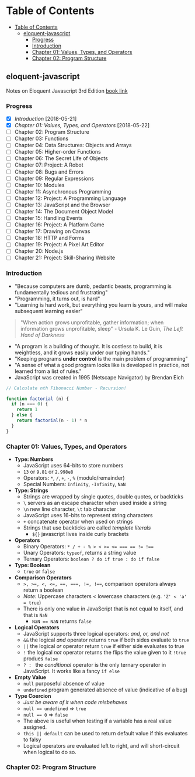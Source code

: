 # Table of Contents

<!-- TOC -->

- [Table of Contents](#table-of-contents)
  - [eloquent-javascript](#eloquent-javascript)
    - [Progress](#progress)
    - [Introduction](#introduction)
    - [Chapter 01: Values, Types, and Operators](#chapter-01-values-types-and-operators)
    - [Chapter 02: Program Structure](#chapter-02-program-structure)

<!-- /TOC -->

## eloquent-javascript

Notes on Eloquent Javascript 3rd Edition [book link](http://eloquentjavascript.net/)

### Progress

- [X] *Introduction* [2018-05-21]
- [X] *Chapter 01: Values, Types, and Operators* [2018-05-22]
- [ ] Chapter 02: Program Structure
- [ ] Chapter 03: Functions
- [ ] Chapter 04: Data Structures: Objects and Arrays
- [ ] Chapter 05: Higher-order Functions
- [ ] Chapter 06: The Secret Life of Objects
- [ ] Chapter 07: Project: A Robot
- [ ] Chapter 08: Bugs and Errors
- [ ] Chapter 09: Regular Expressions
- [ ] Chapter 10: Modules
- [ ] Chapter 11: Asynchronous Programming
- [ ] Chapter 12: Project: A Programming Language
- [ ] Chapter 13: JavaScript and the Browser
- [ ] Chapter 14: The Document Object Model
- [ ] Chapter 15: Handling Events
- [ ] Chapter 16: Project: A Platform Game
- [ ] Chapter 17: Drawing on Canvas
- [ ] Chapter 18: HTTP and Forms
- [ ] Chapter 19: Project: A Pixel Art Editor
- [ ] Chapter 20: Node.js
- [ ] Chapter 21: Project: Skill-Sharing Website

### Introduction

- "Because computers are dumb, pedantic beasts, programming is fundamentally tedious and frustrating"
- "Programming, it turns out, is hard"
- "Learning is hard work, but everything you learn is yours, and will make subsequent learning easier"
> "When action grows unprofitable, gather information; when information grows unprofitable, sleep" - Ursula K. Le Guin, _The Left Hand of Darkness_
- "A program is a building of thought. It is costless to build, it is weightless, and it grows easily under our typing hands."
- "Keeping programs **under control** is the main problem of programming"
- "A sense of what a good program looks like is developed in practice, not learned from a list of rules."
- JavaScript was created in 1995 (Netscape Navigator) by Brendan Eich

```javascript
// Calculate nth Fibonacci Number - Recursion!

function factorial (n) {
  if (n === 0) {
    return 1
  } else {
    return factorial(n - 1) * n
  }
}
```

### Chapter 01: Values, Types, and Operators

- **Type: Numbers**
  - JavaScript uses 64-bits to store numbers
  - `13` or `9.81` or `2.998e8`
  - Operators: `*`, `/`, `+`, `-`, `%` (modulo/remainder)
  - Special Numbers:  `Infinity`, `-Infinity`, `NaN`
- **Type: Strings**
  - Strings are wrapped by single quotes, double quotes, or backticks
  - `\` servers as an escape character when used inside a string
  - `\n` new line character, `\t` tab character
  - JavaScript uses 16-bits to represent string characters
  - `+` concatenate operator when used on strings
  - Strings that use backticks are called _template literals_
    - `${}` javascript lives inside curly brackets
- **Operators**
  - Binary Operators: `* / + - % > < >= <= === == != !==`
  - Unary Operators: `typeof`, returns a string value
  - Ternary Operators: `boolean ? do if true : do if false`
- **Type: Boolean**
  - `true` or `false`
- **Comparison Operators**
  - `>, >=, <, <=, ==, ===, !=, !==`, comparison operators always return a boolean
  - _Note:_ Uppercase characters < lowercase characters (e.g. `'Z' < 'a' = true`)
  - There is only one value in JavaScript that is not equal to itself, and that is `NaN`
    - `NaN == NaN` returns `false`
- **Logical Operators**
  - JavaScript supports three logical operators: _and, or, and not_ 
  - `&&` the logical _and_ operator returns `true` if both sides evaluate to `true`
  - `||` the logical _or_ operator return `true` if either side evaluates to true
  - `!` the logical _not_ operator returns the flips the value given to it `!true` produes `false`
  - `? : ` the _conditional_ operator is the only ternary operator in JavaScript. It works like a fancy `if else`
- **Empty Value**
  - `null` purposeful absence of value
  - `undefined` program generated absence of value (indicative of a bug)
- **Type Coercion**
  - _Just be aware of it when code misbehaves_
  - `null == undefined` => `true`
  - `null == 0` => `false`
  - The above is useful when testing if a variable has a real value assigned.
  - `this || default` can be used to return default value if this evaluates to falsy
  - Logical operators are evaluated left to right, and will short-circuit when logical to do so.

### Chapter 02: Program Structure
